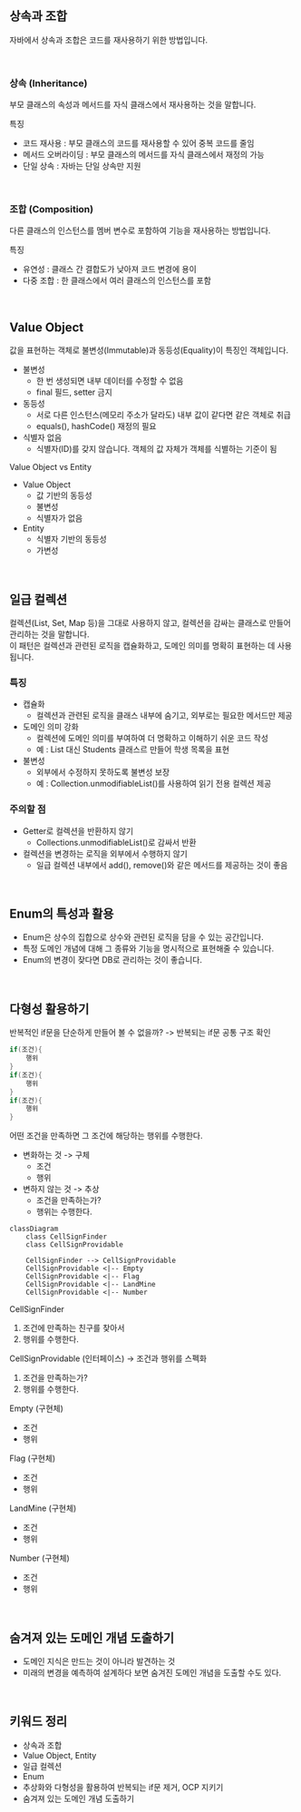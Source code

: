 ## 상속과 조합

자바에서 상속과 조합은 코드를 재사용하기 위한 방법입니다.

<br />

### 상속 (Inheritance)

부모 클래스의 속성과 메서드를 자식 클래스에서 재사용하는 것을 말합니다.

특징

- 코드 재사용 : 부모 클래스의 코드를 재사용할 수 있어 중복 코드를 줄임
- 메서드 오버라이딩 : 부모 클래스의 메서드를 자식 클래스에서 재정의 가능
- 단일 상속 : 자바는 단일 상속만 지원

<br />

### 조합 (Composition)

다른 클래스의 인스턴스를 멤버 변수로 포함하여 기능을 재사용하는 방법입니다.

특징

- 유연성 : 클래스 간 결합도가 낮아져 코드 변경에 용이
- 다중 조합 : 한 클래스에서 여러 클래스의 인스턴스를 포함

<br />

## Value Object

값을 표현하는 객체로 불변성(Immutable)과 동등성(Equality)이 특징인 객체입니다.

- 불변성
    - 한 번 생성되면 내부 데이터를 수정할 수 없음
    - final 필드, setter 금지
- 동등성
    - 서로 다른 인스턴스(메모리 주소가 달라도) 내부 값이 같다면 같은 객체로 취급
    - equals(), hashCode() 재정의 필요
- 식별자 없음
    - 식별자(ID)를 갖지 않습니다. 객체의 값 자체가 객체를 식별하는 기준이 됨

Value Object vs Entity

- Value Object
    - 값 기반의 동등성
    - 불변성
    - 식별자가 없음
- Entity
    - 식별자 기반의 동등성
    - 가변성

<br />

## 일급 컬렉션

컬렉션(List, Set, Map 등)을 그대로 사용하지 않고, 컬렉션을 감싸는 클래스로 만들어 관리하는 것을 말합니다.  
이 패턴은 컬렉션과 관련된 로직을 캡슐화하고, 도메인 의미를 명확히 표현하는 데 사용됩니다.

### 특징

- 캡슐화
    - 컬렉션과 관련된 로직을 클래스 내부에 숨기고, 외부로는 필요한 메서드만 제공
- 도메인 의미 강화
    - 컬렉션에 도메인 의미를 부여하여 더 명확하고 이해하기 쉬운 코드 작성
    - 예 : List<Student> 대신 Students 클래스르 만들어 학생 목록을 표현
- 불변성
    - 외부에서 수정하지 못하도록 불변성 보장
    - 예 : Collection.unmodifiableList()를 사용하여 읽기 전용 컬렉션 제공

### 주의할 점

- Getter로 컬렉션을 반환하지 않기
    - Collections.unmodifiableList()로 감싸서 반환
- 컬렉션을 변경하는 로직을 외부에서 수행하지 않기
    - 일급 컬렉션 내부에서 add(), remove()와 같은 메서드를 제공하는 것이 좋음

<br />

## Enum의 특성과 활용

- Enum은 상수의 집합으로 상수와 관련된 로직을 담을 수 있는 공간입니다.
- 특정 도메인 개념에 대해 그 종류와 기능을 명시적으로 표현해줄 수 있습니다.
- Enum의 변경이 잦다면 DB로 관리하는 것이 좋습니다.

<br />

## 다형성 활용하기

반복적인 if문을 단순하게 만들어 볼 수 없을까? -> 반복되는 if문 공통 구조 확인

```java
if(조건){
    행위
}
if(조건){
    행위
}
if(조건){
    행위
}
```

어떤 조건을 만족하면 그 조건에 해당하는 행위를 수행한다.

- 변화하는 것 -> 구체
    - 조건
    - 행위
- 변하지 않는 것 -> 추상
    - 조건을 만족하는가?
    - 행위는 수행한다.

```mermaid
classDiagram
    class CellSignFinder
    class CellSignProvidable
    
    CellSignFinder --> CellSignProvidable
    CellSignProvidable <|-- Empty
    CellSignProvidable <|-- Flag
    CellSignProvidable <|-- LandMine
    CellSignProvidable <|-- Number
```

CellSignFinder

1. 조건에 만족하는 친구를 찾아서
2. 행위를 수행한다.

CellSignProvidable (인터페이스) -> 조건과 행위를 스펙화

1. 조건을 만족하는가?
2. 행위를 수행한다.

Empty (구현체)

- 조건
- 행위

Flag (구현체)

- 조건
- 행위

LandMine (구현체)

- 조건
- 행위

Number (구현체)

- 조건
- 행위

<br />

## 숨겨져 있는 도메인 개념 도출하기

- 도메인 지식은 만드는 것이 아니라 발견하는 것
- 미래의 변경을 예측하여 설계하다 보면 숨겨진 도메인 개념을 도출할 수도 있다.

<br />

## 키워드 정리

- 상속과 조합
- Value Object, Entity
- 일급 컬렉션
- Enum
- 추상화와 다형성을 활용하여 반복되는 if문 제거, OCP 지키기
- 숨겨져 있는 도메인 개념 도출하기
